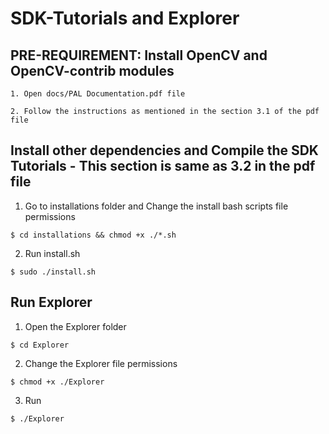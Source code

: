 # SDK-Tutorials and Explorer 

## PRE-REQUIREMENT: Install OpenCV and OpenCV-contrib modules
	1. Open docs/PAL Documentation.pdf file
	
	2. Follow the instructions as mentioned in the section 3.1 of the pdf file

	
## Install other dependencies and Compile the SDK Tutorials - This section is same as 3.2 in the pdf file
1. Go to installations folder and Change the install bash scripts file permissions
```
$ cd installations && chmod +x ./*.sh
```

2. Run install.sh
```
$ sudo ./install.sh
```

## Run Explorer
1. Open the Explorer folder
```
$ cd Explorer
```

2. Change the Explorer file permissions
```
$ chmod +x ./Explorer
```

3. Run
```
$ ./Explorer
```




